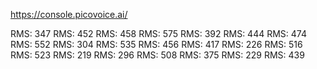 https://console.picovoice.ai/


RMS: 347
RMS: 452
RMS: 458
RMS: 575
RMS: 392
RMS: 444
RMS: 474
RMS: 552
RMS: 304
RMS: 535
RMS: 456
RMS: 417
RMS: 226
RMS: 516
RMS: 523
RMS: 219
RMS: 296
RMS: 508
RMS: 375
RMS: 229
RMS: 439
